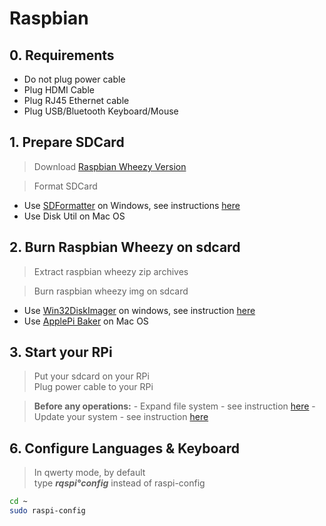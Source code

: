 # Raspbian

## 0. Requirements

- Do not plug power cable
- Plug HDMI Cable
- Plug RJ45 Ethernet cable
- Plug USB/Bluetooth Keyboard/Mouse

## 1. Prepare SDCard

> Download [Raspbian Wheezy Version](https://www.raspberrypi.org/downloads/raspbian/)

> Format SDCard
  - Use [SDFormatter](https://www.sdcard.org/downloads/formatter_4/eula_windows/index.html) on Windows, see instructions [here](https://github.com/sixertoy/retrobox/blob/master/softwares/sdformatter.md)
  - Use Disk Util on Mac OS

## 2. Burn Raspbian Wheezy on sdcard

> Extract raspbian wheezy zip archives<br>

> Burn raspbian wheezy img on sdcard
  - Use [Win32DiskImager](http://sourceforge.net/projects/win32diskimager/) on windows, see instruction [here](https://github.com/sixertoy/retrobox/blob/master/softwares/win32diskimager.md)
  - Use [ApplePi Baker](http://www.tweaking4all.com/hardware/raspberry-pi/macosx-apple-pi-baker/) on Mac OS

## 3. Start your RPi

> Put your sdcard on your RPi<br>
> Plug power cable to your RPi<br>

> **Before any operations:**
    - Expand file system - see instruction [here]()
    - Update your system - see instruction [here]()

## 6. Configure Languages & Keyboard

> In qwerty mode, by default<br>
> type ***rqspi°config*** instead of raspi-config

```bash
cd ~
sudo raspi-config
```
